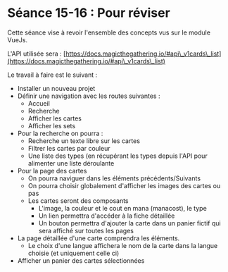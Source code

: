 # Séance 15-16 : Pour réviser

Cette séance vise à revoir l'ensemble des concepts vus sur le module VueJs.

L'API utilisée sera : [https://docs.magicthegathering.io/#api\_v1cards\_list](https://docs.magicthegathering.io/#api\_v1cards\_list)

Le travail à faire est le suivant :

* Installer un nouveau projet
* Définir une navigation avec les routes suivantes :&#x20;
  * Accueil
  * Recherche
  * Afficher les cartes
  * Afficher les sets
* Pour la recherche on pourra :&#x20;
  * Recherche un texte libre sur les cartes
  * Filtrer les cartes par couleur
  * Une liste des types (en récupérant les types depuis l'API pour alimenter une liste déroulante
* Pour la page des cartes
  * On pourra naviguer dans les éléments précédents/Suivants
  * On pourra choisir globalement d'afficher les images des cartes ou pas
  * Les cartes seront des composants
    * L'image, la couleur et le cout en mana (manacost), le type
    * Un lien permettra d'accéder à la fiche détaillée
    * Un bouton permettra d'ajouter la carte dans un panier fictif qui sera affiché sur toutes les pages
* La page détaillée d'une carte comprendra les éléments.
  * Le choix d'une langue affichera le nom de la carte dans la langue choisie (et uniquement celle ci)
* Afficher un panier des cartes sélectionnées
